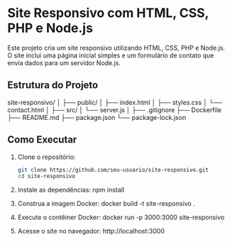 # Site Responsivo com HTML, CSS, PHP e Node.js

Este projeto cria um site responsivo utilizando HTML, CSS, PHP e Node.js. O site inclui uma página inicial simples e um formulário de contato que envia dados para um servidor Node.js.

## Estrutura do Projeto

site-responsivo/
│
├── public/
│   ├── index.html
│   ├── styles.css
│   └── contact.html
│
├── src/
│   └── server.js
│
├── .gitignore
├── Dockerfile
├── README.md
├── package.json
└── package-lock.json

## Como Executar

1. Clone o repositório:
   ```bash
   git clone https://github.com/seu-usuario/site-responsivo.git
   cd site-responsivo

2.  Instale as dependências:
    npm install

3.  Construa a imagem Docker:
    docker build -t site-responsivo .

4.  Execute o contêiner Docker:
    docker run -p 3000:3000 site-responsivo

5.  Acesse o site no navegador:
    http://localhost:3000
